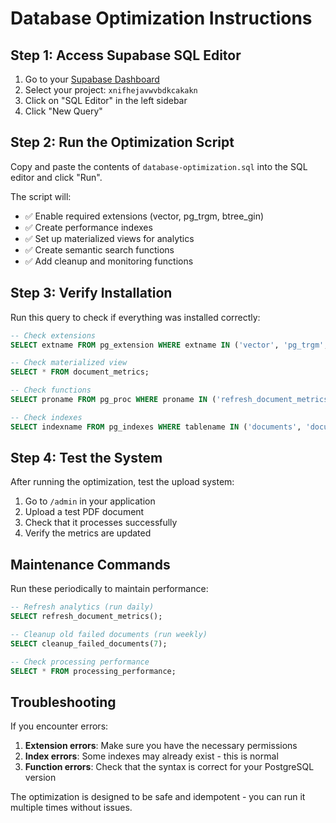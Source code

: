 # Database Optimization Instructions

## Step 1: Access Supabase SQL Editor

1. Go to your [Supabase Dashboard](https://supabase.com/dashboard)
2. Select your project: `xnifhejavwvbdkcakakn`
3. Click on "SQL Editor" in the left sidebar
4. Click "New Query"

## Step 2: Run the Optimization Script

Copy and paste the contents of `database-optimization.sql` into the SQL editor and click "Run".

The script will:
- ✅ Enable required extensions (vector, pg_trgm, btree_gin)
- ✅ Create performance indexes
- ✅ Set up materialized views for analytics
- ✅ Create semantic search functions
- ✅ Add cleanup and monitoring functions

## Step 3: Verify Installation

Run this query to check if everything was installed correctly:

```sql
-- Check extensions
SELECT extname FROM pg_extension WHERE extname IN ('vector', 'pg_trgm', 'btree_gin');

-- Check materialized view
SELECT * FROM document_metrics;

-- Check functions
SELECT proname FROM pg_proc WHERE proname IN ('refresh_document_metrics', 'cleanup_failed_documents', 'search_similar_chunks');

-- Check indexes
SELECT indexname FROM pg_indexes WHERE tablename IN ('documents', 'document_chunks', 'document_themes', 'document_quotes');
```

## Step 4: Test the System

After running the optimization, test the upload system:

1. Go to `/admin` in your application
2. Upload a test PDF document
3. Check that it processes successfully
4. Verify the metrics are updated

## Maintenance Commands

Run these periodically to maintain performance:

```sql
-- Refresh analytics (run daily)
SELECT refresh_document_metrics();

-- Cleanup old failed documents (run weekly)
SELECT cleanup_failed_documents(7);

-- Check processing performance
SELECT * FROM processing_performance;
```

## Troubleshooting

If you encounter errors:

1. **Extension errors**: Make sure you have the necessary permissions
2. **Index errors**: Some indexes may already exist - this is normal
3. **Function errors**: Check that the syntax is correct for your PostgreSQL version

The optimization is designed to be safe and idempotent - you can run it multiple times without issues.